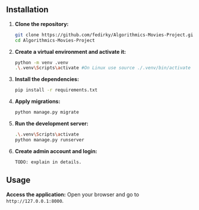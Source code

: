 ## Installation

1. **Clone the repository:**
    ```bash
    git clone https://github.com/fedirky/Algorithmics-Movies-Project.git
    cd Algorithmics-Movies-Project
    ```

2. **Create a virtual environment and activate it:**
    ```bash
    python -m venv .venv
    .\.venv\Scripts\activate #On Linux use source ./.venv/bin/activate
    ```

3. **Install the dependencies:**
    ```bash
    pip install -r requirements.txt
    ```

4. **Apply migrations:**
    ```bash
    python manage.py migrate
    ```

5. **Run the development server:**
    ```bash
    .\.venv\Scripts\activate
    python manage.py runserver
    ```

5. **Create admin account and login:**
    ```
    TODO: explain in details.
    ```

## Usage

**Access the application:**
    Open your browser and go to `http://127.0.0.1:8000`.